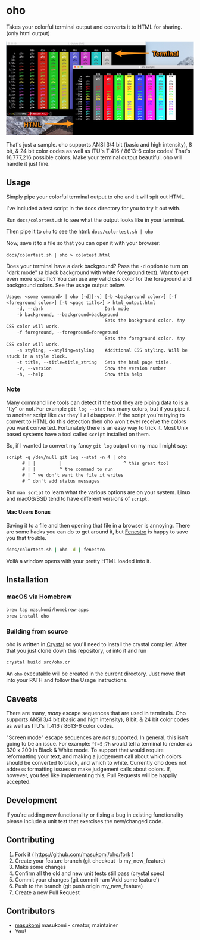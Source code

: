 # oho
Takes your colorful terminal output and converts it to HTML for sharing.
(only html output)


![screenshot example](https://github.com/masukomi/oho/blob/master/docs/screenshot.jpg?raw=true)

That's just a sample. oho supports ANSI 3/4 bit (basic and high intensity), 8 bit, 
& 24 bit color codes as well as ITU's T.416 / 8613-6  color codes! 
That's 16,777,216 possible colors. Make your terminal
output beautiful. oho will handle it just fine.

## Usage

Simply pipe your colorful terminal output to oho and it will spit out HTML.

I've included a test script in the docs directory for you to try it out with.

Run `docs/colortest.sh` to see what the output looks like in your terminal. 

Then pipe it to `oho` to see the html: `docs/colortest.sh | oho`

Now, save it to a file so that you can open it with your browser: 

`docs/colortest.sh | oho > colotest.html`

Does your terminal have a dark background? Pass the `-d` option to turn on "dark
mode" (a black background with white foreground text). Want to get even more
specific? You can use any valid css color for the foreground and background
colors. See the usage output below.

```text
Usage: <some command> | oho [-d][-v] [-b <background color>] [-f <foreground color>] [-t <page title>] > html_output.html
    -d, --dark                       Dark mode
    -b background, --background=background
                                     Sets the background color. Any CSS color will work.
    -f foreground, --foreground=foreground
                                     Sets the foreground color. Any CSS color will work.
    -s styling, --styling=styling    Additional CSS styling. Will be stuck in a style block.
    -t title, --title=title_string   Sets the html page title.
    -v, --version                    Show the version number
    -h, --help                       Show this help
```

### Note
Many command line tools can detect if the tool they are piping data to is a "tty"
or not. For example `git log --stat` has many colors, but if you pipe it to
another script like `cat` they'll all disappear. If the script you're trying to
convert to HTML do this detection then oho won't ever receive the colors you
want converted. Fortunately there is an easy way to trick it. Most Unix
based systems have a tool called `script` installed on them.

So, if I wanted to convert my fancy `git log` output on my mac I might say:

```
script -q /dev/null git log --stat -n 4 | oho
      # | |         |                       ^ this great tool
      # | |         ^ the command to run 
      # | ^ we don't want the file it writes
      # ^ don't add status messages
```

Run `man script` to learn what the various options are on your system. Linux and
macOS/BSD tend to have different versions of `script`.

#### Mac Users Bonus
Saving it to a file and then opening that file in a browser is annoying. There
are some hacks you can do to get around it, but
[Fenestro](https://fenestro.xyz) is happy to save you that trouble.

```sh
docs/colortest.sh | oho -d | fenestro 
```

Voilà a window opens with your pretty HTML loaded into it. 


## Installation

### macOS via Homebrew
```sh
brew tap masukomi/homebrew-apps
brew install oho
```

### Building from source

oho is written in [Crystal](https://crystal-lang.org/) so you'll need to install
the crystal compiler. After that you just clone down this repository, `cd` into it and run 

```bash
crystal build src/oho.cr
```

An `oho` executable will be created in the current directory. Just move that
into your PATH and follow the Usage instructions.


## Caveats
There are many, _many_ escape sequences that are used in terminals. Oho supports ANSI 3/4 bit (basic and high intensity), 8 bit, 
& 24 bit color codes as well as ITU's T.416 / 8613-6  color codes. 

"Screen mode" escape sequences are _not_ supported. In general, this isn't going to be an issue.
For example: `^[=5;7h` would tell a terminal to render as 320 x 200 in Black & White mode. 
To support that would require reformatting your text, and making a judgement call about which 
colors should be converted to black, and which to white. Currently oho does not address 
formatting issues or make judgement calls about colors. If, however, you feel like implementing this, 
Pull Requests will be happily accepted.


## Development

If you're adding new functionality or fixing a bug in existing functionality
please include a unit test that exercises the new/changed code.

## Contributing

1. Fork it ( https://github.com/masukomi/oho/fork )
2. Create your feature branch (git checkout -b my_new_feature)
3. Make some changes
4. Confirm all the old and new unit tests still pass (crystal spec)
5. Commit your changes (git commit -am 'Add some feature')
6. Push to the branch (git push origin my_new_feature)
7. Create a new Pull Request

## Contributors

- [masukomi](https://github.com/masukomi) masukomi - creator, maintainer
- You!
